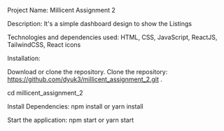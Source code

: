 Project Name:
Millicent Assignment 2

Description:
It's a simple dashboard design to show the Listings

Technologies and dependencies used:
HTML, CSS, JavaScript, ReactJS, TailwindCSS, React icons

Installation:

Download or clone the repository.
Clone the repository: https://github.com/dyuk3/millicent_assignment_2.git .

cd millicent_assignment_2

Install Dependencies: npm install or yarn install

Start the application: npm start or yarn start
